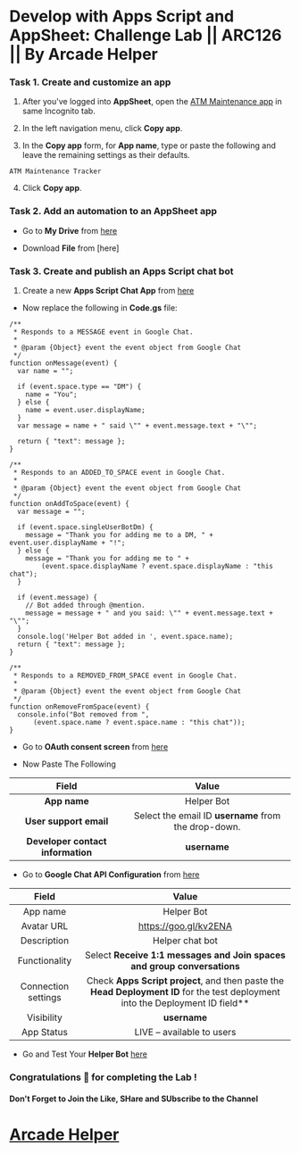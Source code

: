 # Develop with Apps Script and AppSheet: Challenge Lab || ARC126 || By Arcade Helper

### Task 1. Create and customize an app

1. After you've logged into **AppSheet**, open the [ATM Maintenance app](https://www.appsheet.com/template/AppDef?appName=ATMMaintenance-925818016) in same Incognito tab.

2. In the left navigation menu, click **Copy app**.

3. In the **Copy app** form, for **App name**, type or paste the following and leave the remaining settings as their defaults.
```
ATM Maintenance Tracker
```

4. Click **Copy app**.

### Task 2. Add an automation to an AppSheet app

* Go to **My Drive** from [here](https://drive.google.com/drive/my-drive)

* Download **File** from [here]

### Task 3. Create and publish an Apps Script chat bot

1. Create a new **Apps Script Chat App** from [here](https://script.google.com/home/projects/create?template=hangoutsChat)

* Now replace the following in **Code.gs** file:

```
/**
 * Responds to a MESSAGE event in Google Chat.
 *
 * @param {Object} event the event object from Google Chat
 */
function onMessage(event) {
  var name = "";

  if (event.space.type == "DM") {
    name = "You";
  } else {
    name = event.user.displayName;
  }
  var message = name + " said \"" + event.message.text + "\"";

  return { "text": message };
}

/**
 * Responds to an ADDED_TO_SPACE event in Google Chat.
 *
 * @param {Object} event the event object from Google Chat
 */
function onAddToSpace(event) {
  var message = "";

  if (event.space.singleUserBotDm) {
    message = "Thank you for adding me to a DM, " + event.user.displayName + "!";
  } else {
    message = "Thank you for adding me to " +
        (event.space.displayName ? event.space.displayName : "this chat");
  }

  if (event.message) {
    // Bot added through @mention.
    message = message + " and you said: \"" + event.message.text + "\"";
  }
  console.log('Helper Bot added in ', event.space.name);
  return { "text": message };
}

/**
 * Responds to a REMOVED_FROM_SPACE event in Google Chat.
 *
 * @param {Object} event the event object from Google Chat
 */
function onRemoveFromSpace(event) {
  console.info("Bot removed from ",
      (event.space.name ? event.space.name : "this chat"));
}
```

* Go to **OAuth consent screen** from [here](https://console.cloud.google.com/apis/credentials/consent?)

* Now Paste The Following

|Field  | Value |
|   :---:   | :----: |
| **App name**  | Helper Bot|
| **User support email** | Select the email ID **username** from the drop-down. |
| **Developer contact information**	| **username** |

* Go to **Google Chat API Configuration** from [here](https://console.cloud.google.com/apis/api/chat.googleapis.com/hangouts-chat?)

|Field  | Value |
|   :---:   | :----: |
| App name | Helper Bot |
| Avatar URL | https://goo.gl/kv2ENA |
| Description |	Helper chat bot |
| Functionality | Select **Receive 1:1 messages and Join spaces and group conversations** |
| Connection settings | Check **Apps Script project**, and then paste the **Head Deployment ID** for the test deployment into the Deployment ID field**
| Visibility | **username** |
| App Status | LIVE – available to users |

* Go and Test Your **Helper Bot** [here](https://mail.google.com/chat/u/0/#chat/home)

### Congratulations 🎉 for completing the Lab !

#### Don't Forget to Join the Like, SHare and SUbscribe to the Channel

# [Arcade Helper](https://www.youtube.com/@ArcadeHelper1418)

